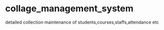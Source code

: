 # collage_management_system
detailed collection maintenance of students,courses,staffs,attendance etc
